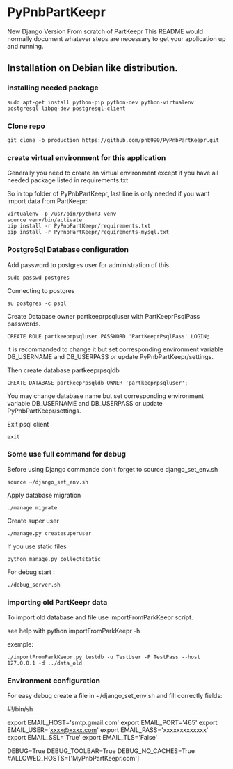 # PyPnbPartKeepr
New Django Version From scratch of PartKeepr
This README would normally document whatever steps are necessary to get your application up and running.

## Installation on Debian like distribution.


### installing needed package
```
sudo apt-get install python-pip python-dev python-virtualenv postgresql libpq-dev postgresql-client
```

### Clone repo
```
git clone -b production https://github.com/pnb990/PyPnbPartKeepr.git
```

### create virtual environment for this application

Generally you need to create an virtual environment except if you have all needed package listed in requirements.txt

So in top folder of PyPnbPartKeepr, last line is only needed if you want import data from PartKeepr:
```
virtualenv -p /usr/bin/python3 venv
source venv/bin/activate
pip install -r PyPnbPartKeepr/requirements.txt
pip install -r PyPnbPartKeepr/requirements-mysql.txt
```

### PostgreSql Database configuration

Add password to postgres user for administration of this

```
sudo passwd postgres
```

Connecting to postgres
```
su postgres -c psql
```

Create Database owner partkeeprpsqluser with PartKeeprPsqlPass passwords.
```
CREATE ROLE partkeeprpsqluser PASSWORD 'PartKeeprPsqlPass' LOGIN;
```
it is recommanded to change it but set corresponding environment variable DB_USERNAME and DB_USERPASS
or update PyPnbPartKeepr/settings.

Then create database partkeeprpsqldb
```
CREATE DATABASE partkeeprpsqldb OWNER 'partkeeprpsqluser';
```
You may change database name but set corresponding environment variable DB_USERNAME and DB_USERPASS
or update PyPnbPartKeepr/settings.

Exit psql client
```
exit
```

### Some use full command for debug

Before using Django commande don't forget to source django_set_env.sh

```
source ~/django_set_env.sh
```

Apply database migration

```
./manage migrate
```

Create super user

```
./manage.py createsuperuser
```

If you use static files
```
python manage.py collectstatic
```

For debug start :
```
./debug_server.sh
```

### importing old PartKeepr data

To import old database and file use importFromParkKeepr script.

see help with python importFromParkKeepr -h 

exemple:
```
./importFromParkKeepr.py testdb -u TestUser -P TestPass --host 127.0.0.1 -d ../data_old
```


### Environment configuration

For easy debug create a file in ~/django_set_env.sh and fill correctly fields:

#!/bin/sh

export EMAIL_HOST='smtp.gmail.com'
export EMAIL_PORT='465'
export EMAIL_USER='xxxx@xxxx.com'
export EMAIL_PASS='xxxxxxxxxxxxx'
export EMAIL_SSL='True'
export EMAIL_TLS='False'

DEBUG=True
DEBUG_TOOLBAR=True
DEBUG_NO_CACHES=True
#ALLOWED_HOSTS=['MyPnbPartKeepr.com']

```

